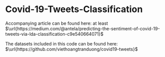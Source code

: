 # Covid-19-Tweets-Classification

Accompanying article can be found here: at least $\url{https://medium.com/@antela/predicting-the-sentiment-of-covid-19-tweets-via-lda-classification-c9e540664071}$

The datasets included in this code can be found here: $\url{https://github.com/viethoangtranduong/covid19-tweets}$